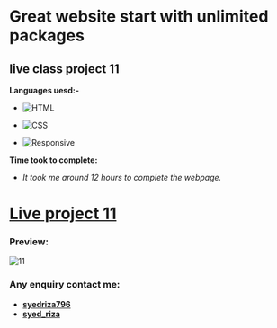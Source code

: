 # Great website start with unlimited packages

## live class project 11

**Languages uesd:-**

- ![HTML](https://img.shields.io/badge/-HTML5-orange)

- ![CSS](https://img.shields.io/badge/-CSS3-green)

- ![Responsive](https://img.shields.io/badge/-Responsive-yellow)

**Time took to complete:**

- *It took me around 12 hours to complete the webpage.*


# [Live project 11](https://brilliant-cranachan-ff24be.netlify.app/)

 ### Preview:


![11](https://user-images.githubusercontent.com/115790586/208295835-a56a5b8c-dc20-4b32-a4d3-e8639253042e.png)


 ### Any enquiry contact me:
 - **[syedriza796](https://www.instagram.com/)**
 - **[syed_riza](https://www.linkedin.com/in/syed-riza-815770246/)**
 




 

